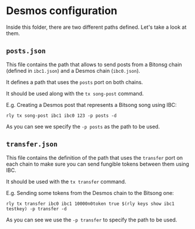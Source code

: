 # Desmos configuration
Inside this folder, there are two different paths defined. Let's take a look at them. 

## `posts.json`
This file contains the path that allows to send posts from a Bitonsg chain (defined in `ibc1.json`) and a Desmos chain (`ibc0.json`).

It defines a path that uses the `posts` port on both chains.

It should be used along with the `tx song-post` command. 

E.g. Creating a Desmos post that represents a Bitsong song using IBC:
```
rly tx song-post ibc1 ibc0 123 -p posts -d
``` 

As you can see we specify the `-p posts` as the path to be used. 

## `transfer.json`
This file contains the definition of the path that uses the `transfer` port on each chain to make sure you can send fungible tokens between them using IBC. 

It should be used with the `tx transfer` command. 

E.g. Sending some tokens from the Desmos chain to the Bitsong one: 
```
rly tx transfer ibc0 ibc1 10000n0token true $(rly keys show ibc1 testkey) -p transfer -d
```

As you can see we use the `-p transfer` to specify the path to be used. 

